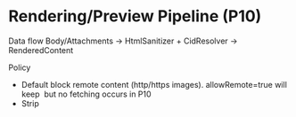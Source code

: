 # Rendering/Preview Pipeline (P10)

Data flow
Body/Attachments → HtmlSanitizer + CidResolver → RenderedContent

Policy
- Default block remote content (http/https images). allowRemote=true will keep <img> but no fetching occurs in P10
- Strip <script>, <iframe>, inline event handlers (on*), external CSS, and dangerous attributes (javascript:)

Cache
- PreviewCache: LRU (max 100 items); least-recently used eviction

Notes
- No UI/webview changes; infra-only. No network fetches.
- No DB schema/index changes.
- Flags remain OFF.

# rendering

